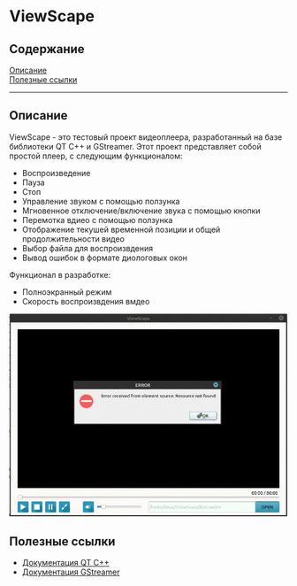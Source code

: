 # ViewScape


## Содержание

[Описание](#description)   
[Полезные ссылки](#useful_links)

---

## Описание
<a name="description"></a>

ViewScape - это тестовый проект видеоплеера, разработанный на базе библиотеки QT C++ и GStreamer. Этот проект представляет собой простой плеер, с следующим функционалом:

- Воспроизведение
- Пауза
- Стоп
- Управление звуком с помощью ползунка
- Мгновенное отключение/включение звука с помощью кнопки
- Перемотка вдиео с помощью ползунка
- Отображение текушей временной позиции и общей продолжительности видео
- Выбор файла для воспроизвдения
- Вывод ошибок в формате диологовых окон

Функционал в разработке:
- Полноэкранный режим
- Скорость воспроизвдения вмдео


![Responsiveness of the site](readme-assets/show.gif)

## Полезные ссылки
<a name="useful_links"></a>
- [Документация QT  C++](https://doc.qt.io/)
- [Документация GStreamer](https://thiblahute.github.io/GStreamer-doc/doc_index.html?gi-language=c)

